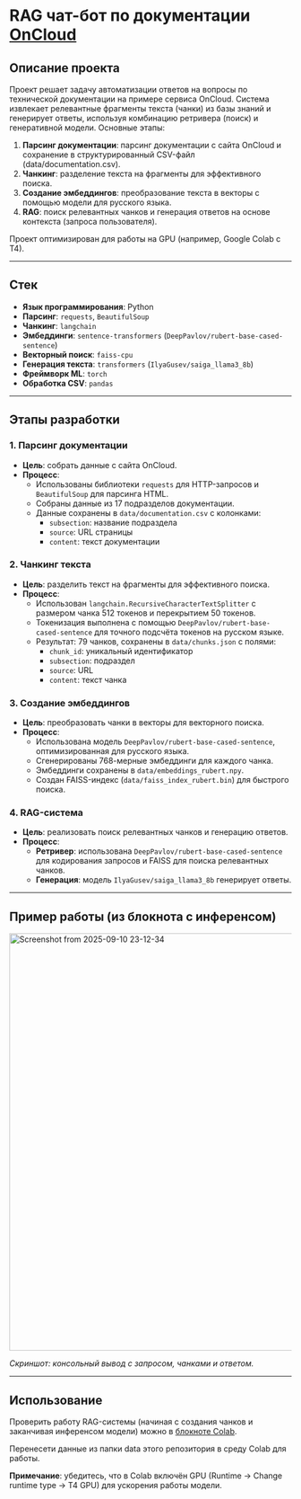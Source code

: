 # RAG чат-бот по документации [OnCloud]([url](https://oncloud.ru/documentation))


## Описание проекта

Проект решает задачу автоматизации ответов на вопросы по технической документации на примере сервиса OnCloud. Система извлекает релевантные фрагменты текста (чанки) из базы знаний и генерирует ответы, используя комбинацию ретривера (поиск) и генеративной модели. Основные этапы:

1. **Парсинг документации**: парсинг документации с сайта OnCloud и сохранение в структурированный CSV-файл (data/documentation.csv).
2. **Чанкинг**: разделение текста на фрагменты для эффективного поиска.
3. **Создание эмбеддингов**: преобразование текста в векторы с помощью модели для русского языка.
4. **RAG**: поиск релевантных чанков и генерация ответов на основе контекста (запроса пользователя).

Проект оптимизирован для работы на GPU (например, Google Colab с T4).

---

## Стек

- **Язык программирования**: Python
- **Парсинг**: `requests`, `BeautifulSoup`
- **Чанкинг**: `langchain`
- **Эмбеддинги**: `sentence-transformers` (`DeepPavlov/rubert-base-cased-sentence`)
- **Векторный поиск**: `faiss-cpu`
- **Генерация текста**: `transformers` (`IlyaGusev/saiga_llama3_8b`)
- **Фреймворк ML**: `torch`
- **Обработка CSV**: `pandas`

---

## Этапы разработки

### 1. Парсинг документации
- **Цель**: собрать данные с сайта OnCloud.
- **Процесс**:
  - Использованы библиотеки `requests` для HTTP-запросов и `BeautifulSoup` для парсинга HTML.
  - Собраны данные из 17 подразделов документации.
  - Данные сохранены в `data/documentation.csv` с колонками:
    - `subsection`: название подраздела
    - `source`: URL страницы
    - `content`: текст документации

### 2. Чанкинг текста
- **Цель**: разделить текст на фрагменты для эффективного поиска.
- **Процесс**:
  - Использован `langchain.RecursiveCharacterTextSplitter` с размером чанка 512 токенов и перекрытием 50 токенов.
  - Токенизация выполнена с помощью `DeepPavlov/rubert-base-cased-sentence` для точного подсчёта токенов на русском языке.
  - Результат: 79 чанков, сохранены в `data/chunks.json` с полями:
    - `chunk_id`: уникальный идентификатор
    - `subsection`: подраздел
    - `source`: URL
    - `content`: текст чанка

### 3. Создание эмбеддингов
- **Цель**: преобразовать чанки в векторы для векторного поиска.
- **Процесс**:
  - Использована модель `DeepPavlov/rubert-base-cased-sentence`, оптимизированная для русского языка.
  - Сгенерированы 768-мерные эмбеддинги для каждого чанка.
  - Эмбеддинги сохранены в `data/embeddings_rubert.npy`.
  - Создан FAISS-индекс (`data/faiss_index_rubert.bin`) для быстрого поиска.

### 4. RAG-система
- **Цель**: реализовать поиск релевантных чанков и генерацию ответов.
- **Процесс**:
  - **Ретривер**: использована `DeepPavlov/rubert-base-cased-sentence` для кодирования запросов и FAISS для поиска релевантных чанков.
  - **Генерация**: модель `IlyaGusev/saiga_llama3_8b` генерирует ответы.

---

## Пример работы (из блокнота с инференсом)

<img width="1787" height="743" alt="Screenshot from 2025-09-10 23-12-34" src="https://github.com/user-attachments/assets/d95068fe-e5b9-4d34-95cf-b706783f346f" />

*Скриншот: консольный вывод с запросом, чанками и ответом.*

---

## Использование

Проверить работу RAG-системы (начиная с создания чанков и заканчивая инференсом модели) можно в [блокноте Colab]([url](https://colab.research.google.com/drive/1kh8Zu4Os5ZXpUCZ15_oDR0mOiv0yoiqt?usp=sharing)).

Перенесети данные из папки data этого репозитория в среду Colab для работы. 

**Примечание**: убедитесь, что в Colab включён GPU (Runtime → Change runtime type → T4 GPU) для ускорения работы модели.
